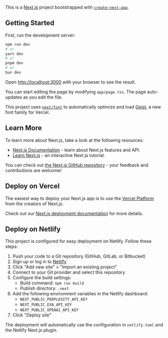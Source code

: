This is a [Next.js](https://nextjs.org) project bootstrapped with [`create-next-app`](https://nextjs.org/docs/app/api-reference/cli/create-next-app).

## Getting Started

First, run the development server:

```bash
npm run dev
# or
yarn dev
# or
pnpm dev
# or
bun dev
```

Open [http://localhost:3000](http://localhost:3000) with your browser to see the result.

You can start editing the page by modifying `app/page.tsx`. The page auto-updates as you edit the file.

This project uses [`next/font`](https://nextjs.org/docs/app/building-your-application/optimizing/fonts) to automatically optimize and load [Geist](https://vercel.com/font), a new font family for Vercel.

## Learn More

To learn more about Next.js, take a look at the following resources:

- [Next.js Documentation](https://nextjs.org/docs) - learn about Next.js features and API.
- [Learn Next.js](https://nextjs.org/learn) - an interactive Next.js tutorial.

You can check out [the Next.js GitHub repository](https://github.com/vercel/next.js) - your feedback and contributions are welcome!

## Deploy on Vercel

The easiest way to deploy your Next.js app is to use the [Vercel Platform](https://vercel.com/new?utm_medium=default-template&filter=next.js&utm_source=create-next-app&utm_campaign=create-next-app-readme) from the creators of Next.js.

Check out our [Next.js deployment documentation](https://nextjs.org/docs/app/building-your-application/deploying) for more details.

## Deploy on Netlify

This project is configured for easy deployment on Netlify. Follow these steps:

1. Push your code to a Git repository (GitHub, GitLab, or Bitbucket)
2. Sign up or log in to [Netlify](https://www.netlify.com/)
3. Click "Add new site" > "Import an existing project"
4. Connect to your Git provider and select this repository
5. Configure the build settings:
   - Build command: `npm run build`
   - Publish directory: `.next`
6. Add the following environment variables in the Netlify dashboard:
   - `NEXT_PUBLIC_PERPLEXITY_API_KEY`
   - `NEXT_PUBLIC_EXA_API_KEY`
   - `NEXT_PUBLIC_OPENAI_API_KEY`
7. Click "Deploy site"

The deployment will automatically use the configuration in `netlify.toml` and the Netlify Next.js plugin.
